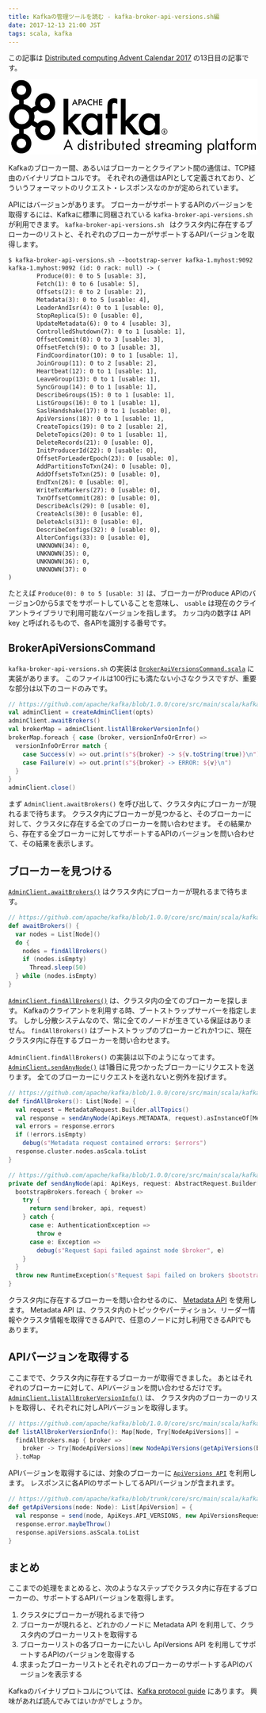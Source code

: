 ```yaml
---
title: Kafkaの管理ツールを読む - kafka-broker-api-versions.sh編
date: 2017-12-13 21:00 JST
tags: scala, kafka
---
```


この記事は [Distributed computing Advent Calendar 2017](https://qiita.com/advent-calendar/2017/distributed-computing) の13日目の記事です。

![Apache Kafka Logo](kafka.png)

Kafkaのブローカー間、あるいはブローカーとクライアント間の通信は、TCP経由のバイナリプロトコルです。
それぞれの通信はAPIとして定義されており、どういうフォーマットのリクエスト・レスポンスなのかが定められています。

APIにはバージョンがあります。
ブローカーがサポートするAPIのバージョンを取得するには、Kafkaに標準に同梱されている `kafka-broker-api-versions.sh` が利用できます。
`kafka-broker-api-versions.sh ` はクラスタ内に存在するブローカーのリストと、それぞれのブローカーがサポートするAPIバージョンを取得します。

```console
$ kafka-broker-api-versions.sh --bootstrap-server kafka-1.myhost:9092
kafka-1.myhost:9092 (id: 0 rack: null) -> (
        Produce(0): 0 to 5 [usable: 3],
        Fetch(1): 0 to 6 [usable: 5],
        Offsets(2): 0 to 2 [usable: 2],
        Metadata(3): 0 to 5 [usable: 4],
        LeaderAndIsr(4): 0 to 1 [usable: 0],
        StopReplica(5): 0 [usable: 0],
        UpdateMetadata(6): 0 to 4 [usable: 3],
        ControlledShutdown(7): 0 to 1 [usable: 1],
        OffsetCommit(8): 0 to 3 [usable: 3],
        OffsetFetch(9): 0 to 3 [usable: 3],
        FindCoordinator(10): 0 to 1 [usable: 1],
        JoinGroup(11): 0 to 2 [usable: 2],
        Heartbeat(12): 0 to 1 [usable: 1],
        LeaveGroup(13): 0 to 1 [usable: 1],
        SyncGroup(14): 0 to 1 [usable: 1],
        DescribeGroups(15): 0 to 1 [usable: 1],
        ListGroups(16): 0 to 1 [usable: 1],
        SaslHandshake(17): 0 to 1 [usable: 0],
        ApiVersions(18): 0 to 1 [usable: 1],
        CreateTopics(19): 0 to 2 [usable: 2],
        DeleteTopics(20): 0 to 1 [usable: 1],
        DeleteRecords(21): 0 [usable: 0],
        InitProducerId(22): 0 [usable: 0],
        OffsetForLeaderEpoch(23): 0 [usable: 0],
        AddPartitionsToTxn(24): 0 [usable: 0],
        AddOffsetsToTxn(25): 0 [usable: 0],
        EndTxn(26): 0 [usable: 0],
        WriteTxnMarkers(27): 0 [usable: 0],
        TxnOffsetCommit(28): 0 [usable: 0],
        DescribeAcls(29): 0 [usable: 0],
        CreateAcls(30): 0 [usable: 0],
        DeleteAcls(31): 0 [usable: 0],
        DescribeConfigs(32): 0 [usable: 0],
        AlterConfigs(33): 0 [usable: 0],
        UNKNOWN(34): 0,
        UNKNOWN(35): 0,
        UNKNOWN(36): 0,
        UNKNOWN(37): 0
)

```

たとえば `Produce(0): 0 to 5 [usable: 3]` は、ブローカーがProduce APIのバージョン0から5までをサポートしていることを意味し、
`usable` は現在のクライアントライブラリで利用可能なバージョンを指します。
カッコ内の数字は API key と呼ばれるもので、各APIを識別する番号です。

## BrokerApiVersionsCommand

`kafka-broker-api-versions.sh` の実装は
[`BrokerApiVersionsCommand.scala`](https://github.com/apache/kafka/blob/1.0.0/core/src/main/scala/kafka/admin/BrokerApiVersionsCommand.scala) に実装があります。
このファイルは100行にも満たない小さなクラスですが、重要な部分は以下のコードのみです。

```scala
// https://github.com/apache/kafka/blob/1.0.0/core/src/main/scala/kafka/admin/BrokerApiVersionsCommand.scala#L41-L50
val adminClient = createAdminClient(opts)
adminClient.awaitBrokers()
val brokerMap = adminClient.listAllBrokerVersionInfo()
brokerMap.foreach { case (broker, versionInfoOrError) =>
  versionInfoOrError match {
    case Success(v) => out.print(s"${broker} -> ${v.toString(true)}\n")
    case Failure(v) => out.print(s"${broker} -> ERROR: ${v}\n")
  }
}
adminClient.close()
```

まず `AdminClient.awaitBrokers()` を呼び出して、クラスタ内にブローカーが現れるまで待ちます。
クラスタ内にブローカーが見つかると、そのブローカーに対して、クラスタに存在する全てのブローカーを問い合わせます。
その結果から、存在する全ブローカーに対してサポートするAPIのバージョンを問い合わせて、その結果を表示します。

## ブローカーを見つける

[`AdminClient.awaitBrokers()`](https://github.com/apache/kafka/blob/1.0.0/core/src/main/scala/kafka/admin/AdminClient.scala#L151-L158) はクラスタ内にブローカーが現れるまで待ちます。

```scala
// https://github.com/apache/kafka/blob/1.0.0/core/src/main/scala/kafka/admin/AdminClient.scala#L151-L158
def awaitBrokers() {
  var nodes = List[Node]()
  do {
    nodes = findAllBrokers()
    if (nodes.isEmpty)
      Thread.sleep(50)
  } while (nodes.isEmpty)
}
```

[`AdminClient.findAllBrokers()`](https://github.com/apache/kafka/blob/1.0.0/core/src/main/scala/kafka/admin/AdminClient.scala#L160) は、クラスタ内の全てのブローカーを探します。
Kafkaのクライアントを利用する時、ブートストラップサーバーを指定します。
しかし分散システムなので、常に全てのノードが生きている保証はありません。
`findAllBrokers()` はブートストラップのブローカーどれか1つに、現在クラスタ内に存在するブローカーを問い合わせます。

`AdminClient.findAllBrokers()` の実装は以下のようになってます。
[`AdminClient.sendAnyNode()`](https://github.com/apache/kafka/blob/1.0.0/core/src/main/scala/kafka/admin/AdminClient.scala#L93-L105)  は1番目に見つかったブローカーにリクエストを送ります。
全てのブローカーにリクエストを送れないと例外を投げます。

```scala
// https://github.com/apache/kafka/blob/1.0.0/core/src/main/scala/kafka/admin/AdminClient.scala#L160-L167
def findAllBrokers(): List[Node] = {
  val request = MetadataRequest.Builder.allTopics()
  val response = sendAnyNode(ApiKeys.METADATA, request).asInstanceOf[MetadataResponse]
  val errors = response.errors
  if (!errors.isEmpty)
    debug(s"Metadata request contained errors: $errors")
  response.cluster.nodes.asScala.toList
}
```

```scala
// https://github.com/apache/kafka/blob/1.0.0/core/src/main/scala/kafka/admin/AdminClient.scala#L93-L105
private def sendAnyNode(api: ApiKeys, request: AbstractRequest.Builder[_ <: AbstractRequest]): AbstractResponse = {
  bootstrapBrokers.foreach { broker =>
    try {
      return send(broker, api, request)
    } catch {
      case e: AuthenticationException =>
        throw e
      case e: Exception =>
        debug(s"Request $api failed against node $broker", e)
    }
  }
  throw new RuntimeException(s"Request $api failed on brokers $bootstrapBrokers")
}
```

クラスタ内に存在するブローカーを問い合わせるのに、 [Metadata API](https://kafka.apache.org/protocol#The_Messages_Metadata) を使用します。
Metadata API は、クラスタ内のトピックやパーティション、リーダー情報やクラスタ情報を取得できるAPIで、任意のノードに対し利用できるAPIでもあります。

## APIバージョンを取得する

ここまでで、クラスタ内に存在するブローカーが取得できました。
あとはそれぞれのブローカーに対して、APIバージョンを問い合わせるだけです。
[`AdminClient.listAllBrokerVersionInfo()`](https://github.com/apache/kafka/blob/1.0.0/core/src/main/scala/kafka/admin/AdminClient.scala#L207-L210) は、
クラスタ内のブローカーのリストを取得し、それぞれに対しAPIバージョンを取得します。

```scala
// https://github.com/apache/kafka/blob/1.0.0/core/src/main/scala/kafka/admin/AdminClient.scala#L207-L210
def listAllBrokerVersionInfo(): Map[Node, Try[NodeApiVersions]] =
  findAllBrokers.map { broker =>
    broker -> Try[NodeApiVersions](new NodeApiVersions(getApiVersions(broker).asJava))
  }.toMap
```

APIバージョンを取得するには、対象のブローカーに [`ApiVersions API`](https://kafka.apache.org/protocol#The_Messages_ApiVersions) を利用します。
レスポンスに各APIのサポートしてるAPIバージョンが含まれます。

```scala
// https://github.com/apache/kafka/blob/trunk/core/src/main/scala/kafka/admin/AdminClient.scala#L142-L146
def getApiVersions(node: Node): List[ApiVersion] = {
  val response = send(node, ApiKeys.API_VERSIONS, new ApiVersionsRequest.Builder()).asInstanceOf[ApiVersionsResponse]
  response.error.maybeThrow()
  response.apiVersions.asScala.toList
}
```

## まとめ

ここまでの処理をまとめると、次のようなステップでクラスタ内に存在するブローカーの、サポートするAPIバージョンを取得します。

1. クラスタにブローカーが現れるまで待つ
2. ブローカーが現れると、どれかのノードに Metadata API を利用して、クラスタ内のブローカーリストを取得する
3. ブローカーリストの各ブローカーにたいし ApiVersions API を利用してサポートするAPIのバージョンを取得する
4. 求まったブローカーリストとそれぞれのブローカーのサポートするAPIのバージョンを表示する

Kafkaのバイナリプロトコルについては、[Kafka protocol guide](https://kafka.apache.org/protocol) にあります。
興味があれば読んでみてはいかがでしょうか。
